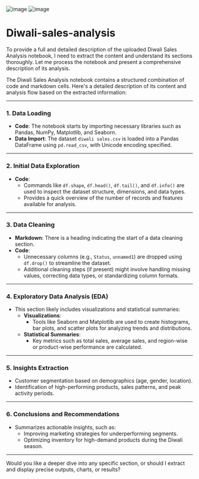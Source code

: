 ![image](https://github.com/user-attachments/assets/5011ab02-afca-434b-a5cf-65c302a203b7)
![image](https://github.com/user-attachments/assets/2aeb8721-3b85-4aed-826c-36c5ab0b6fc2)



# Diwali-sales-analysis

To provide a full and detailed description of the uploaded Diwali Sales Analysis notebook, I need to extract the content and understand its sections thoroughly. Let me process the notebook and present a comprehensive description of its analysis.

The Diwali Sales Analysis notebook contains a structured combination of code and markdown cells. Here's a detailed description of its content and analysis flow based on the extracted information:

---

### 1. **Data Loading**
   - **Code**: The notebook starts by importing necessary libraries such as Pandas, NumPy, Matplotlib, and Seaborn.
   - **Data Import**: The dataset `diwali sales.csv` is loaded into a Pandas DataFrame using `pd.read_csv`, with Unicode encoding specified.

---

### 2. **Initial Data Exploration**
   - **Code**:
     - Commands like `df.shape`, `df.head()`, `df.tail()`, and `df.info()` are used to inspect the dataset structure, dimensions, and data types.
     - Provides a quick overview of the number of records and features available for analysis.

---

### 3. **Data Cleaning**
   - **Markdown**: There is a heading indicating the start of a data cleaning section.
   - **Code**:
     - Unnecessary columns (e.g., `Status`, `unnamed1`) are dropped using `df.drop()` to streamline the dataset.
     - Additional cleaning steps (if present) might involve handling missing values, correcting data types, or standardizing column formats.

---

### 4. **Exploratory Data Analysis (EDA)**
   - This section likely includes visualizations and statistical summaries:
     - **Visualizations**:
       - Tools like Seaborn and Matplotlib are used to create histograms, bar plots, and scatter plots for analyzing trends and distributions.
     - **Statistical Summaries**:
       - Key metrics such as total sales, average sales, and region-wise or product-wise performance are calculated.

---

### 5. **Insights Extraction**
   - Customer segmentation based on demographics (age, gender, location).
   - Identification of high-performing products, sales patterns, and peak activity periods.

---

### 6. **Conclusions and Recommendations**
   - Summarizes actionable insights, such as:
     - Improving marketing strategies for underperforming segments.
     - Optimizing inventory for high-demand products during the Diwali season.

---

Would you like a deeper dive into any specific section, or should I extract and display precise outputs, charts, or results?
